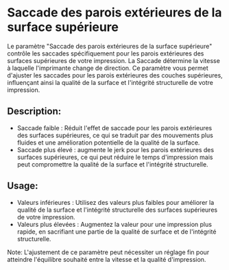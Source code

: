 Saccade des parois extérieures de la surface supérieure
====

Le paramètre "Saccade des parois extérieures de la surface supérieure" contrôle les saccades spécifiquement pour les parois extérieures des surfaces supérieures de votre impression. La Saccade détermine la vitesse à laquelle l'imprimante change de direction. Ce paramètre vous permet d'ajuster les saccades pour les parois extérieures des couches supérieures, influençant ainsi la qualité de la surface et l'intégrité structurelle de votre impression.

Description:
--

- Saccade faible : Réduit l'effet de saccade pour les parois extérieures des surfaces supérieures, ce qui se traduit par des mouvements plus fluides et une amélioration potentielle de la qualité de la surface.
- Saccade plus élevé :  augmente le jerk pour les parois extérieures des surfaces supérieures, ce qui peut réduire le temps d'impression mais peut compromettre la qualité de la surface et l'intégrité structurelle.

Usage:
--

- Valeurs inférieures : Utilisez des valeurs plus faibles pour améliorer la qualité de la surface et l'intégrité structurelle des surfaces supérieures de votre impression.
- Valeurs plus élevées : Augmentez la valeur pour une impression plus rapide, en sacrifiant une partie de la qualité de surface et de l'intégrité structurelle.

Note: L'ajustement de ce paramètre peut nécessiter un réglage fin pour atteindre l'équilibre souhaité entre la vitesse et la qualité d'impression.


